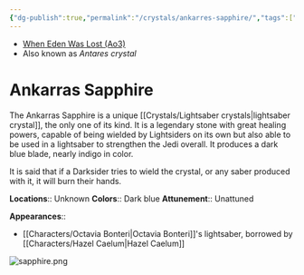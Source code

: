 ```yaml
---
{"dg-publish":true,"permalink":"/crystals/ankarres-sapphire/","tags":["blue","unattuned","crystal"],"noteIcon":"saber1"}
---
```


- [When Eden Was Lost (Ao3)](https://archiveofourown.org/works/19334440/chapters/45992584)
- Also known as *Antares crystal*
# Ankarras Sapphire

The Ankarras Sapphire is a unique [[Crystals/Lightsaber crystals\|lightsaber crystal]], the only one of its kind. It is a legendary stone with great healing powers, capable of being wielded by Lightsiders on its own but also able to be used in a lightsaber to strengthen the Jedi overall. It produces a dark blue blade, nearly indigo in color.

It is said that if a Darksider tries to wield the crystal, or any saber produced with it, it will burn their hands. 

**Locations**::  Unknown
**Colors**::  Dark blue
**Attunement**::  Unattuned

**Appearances**::
- [[Characters/Octavia Bonteri\|Octavia Bonteri]]'s lightsaber, borrowed by [[Characters/Hazel Caelum\|Hazel Caelum]]


![sapphire.png](/img/user/Photos/sapphire.png)